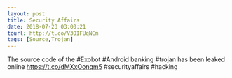 ```yaml
---
layout: post
title: Security Affairs
date: 2018-07-23 03:00:21
tourl: http://t.co/V3OIFUqNCm
tags: [Source,Trojan]
---
```

The source code of the #Exobot #Android banking #trojan has been leaked online
https://t.co/dMXxOonqm5
#securityaffairs #hacking